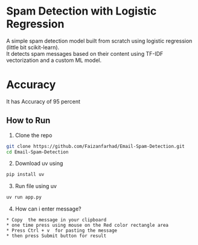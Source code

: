 # Spam Detection with Logistic Regression

A simple spam detection model built from scratch using logistic regression (little bit scikit-learn).  
It detects spam messages based on their content using TF-IDF vectorization and a custom ML model.

# Accuracy

It has Accuracy of 95 percent 

## How to Run

1. Clone the repo
```bash
git clone https://github.com/Faizanfarhad/Email-Spam-Detection.git
cd Email-Spam-Detection
```
2. Download uv using 
 ```bash
pip install uv
 ``` 

3. Run file using  uv
```bash
uv run app.py
```
4. How can i enter message?
  ```
 * Copy  the message in your clipboard
 * one time press using mouse on the Red color rectangle area
 * Press Ctrl + v  for pasting the message
 * then press Submit button for result
  ```
